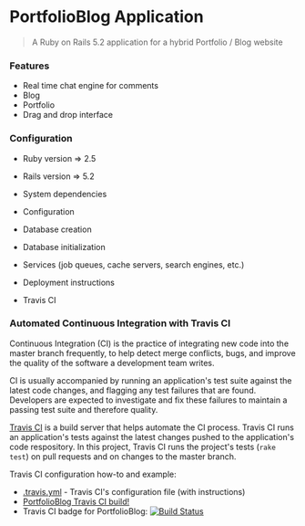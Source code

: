 # PortfolioBlog Application

> A Ruby on Rails 5.2 application for a hybrid Portfolio / Blog website

### Features

- Real time chat engine for comments
- Blog
- Portfolio
- Drag and drop interface

### Configuration

* Ruby version => 2.5

* Rails version => 5.2

* System dependencies

* Configuration

* Database creation

* Database initialization

* Services (job queues, cache servers, search engines, etc.)

* Deployment instructions

* Travis CI

### Automated Continuous Integration with Travis CI

Continuous Integration (CI) is the practice of integrating new code into the master branch frequently, to help detect merge conflicts, bugs, and improve the quality of the software a development team writes.

CI is usually accompanied by running an application's test suite against the latest code changes, and flagging any test failures that are found. Developers are expected to investigate and fix these failures to maintain a passing test suite and therefore quality.

[Travis CI](https://travis-ci.org) is a build server that helps automate the CI process. Travis CI runs an application's tests against the latest changes pushed to the application's code respository. In this project, Travis CI runs the project's tests (`rake test`) on pull requests and on changes to the master branch.

Travis CI configuration how-to and example:
- [.travis.yml](.travis.yml) - Travis CI's configuration file (with instructions)
- [PortfolioBlog Travis CI build!](https://travis-ci.org/bennypaulino/portfolio_blog)
- Travis CI badge for PortfolioBlog: [![Build Status](https://travis-ci.org/bennypaulino/delish-dish.svg?branch=master)](https://travis-ci.org/bennypaulino/portfolio_blog)
